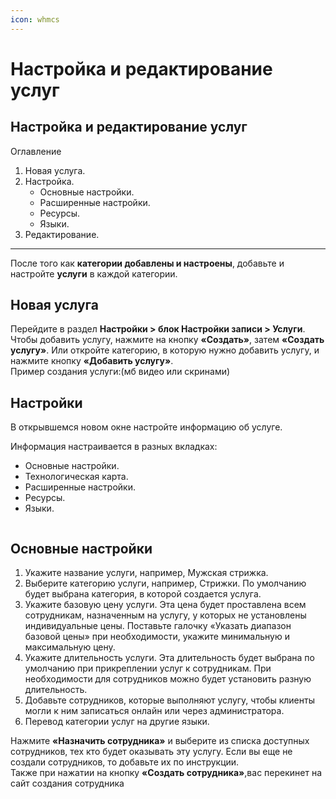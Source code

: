 ```yaml
---
icon: whmcs
---
```


# Настройка и редактирование услуг

## Настройка и редактирование услуг <a href="#nastroika-i-redaktirovanie-uslug" id="nastroika-i-redaktirovanie-uslug"></a>

Оглавление

1. Новая услуга.
2. Настройка.
   * Основные настройки.
   * Расширенные настройки.
   * Ресурсы.
   * Языки.
3. Редактирование.

***

После того как **категории добавлены и настроены**, добавьте и настройте **услуги** в каждой категории.

## Новая услуга <a href="#novaya-usluga" id="novaya-usluga"></a>

Перейдите в раздел **Настройки > блок Настройки записи > Услуги**. Чтобы добавить услугу, нажмите на кнопку **«Создать»**, затем **«Создать услугу»**. Или откройте категорию, в которую нужно добавить услугу, и нажмите кнопку **«Добавить услугу»**.\
Пример создания услуги:(мб видео или скринами)

## Настройки <a href="#nastroiki" id="nastroiki"></a>

В открывшемся новом окне настройте информацию об услуге.

Информация настраивается в разных вкладках:

* Основные настройки.
* Технологическая карта.
* Расширенные настройки.
* Ресурсы.
* Языки.

<figure><img src="https://95.163.228.26/bvqu70a6gyw.jpg" alt=""><figcaption></figcaption></figure>

## Основные настройки <a href="#osnovnye-nastroiki" id="osnovnye-nastroiki"></a>

1. Укажите название услуги, например, Мужская стрижка.
2. Выберите категорию услуги, например, Стрижки. По умолчанию будет выбрана категория, в которой создается услуга.
3. Укажите базовую цену услуги. Эта цена будет проставлена всем сотрудникам, назначенным на услугу, у которых не установлены индивидуальные цены. Поставьте галочку «Указать диапазон базовой цены» при необходимости, укажите минимальную и максимальную цену.
4. Укажите длительность услуги. Эта длительность будет выбрана по умолчанию при прикреплении услуг к сотрудникам. При необходимости для сотрудников можно будет установить разную длительность.
5. Добавьте сотрудников, которые выполняют услугу, чтобы клиенты могли к ним записаться онлайн или через администратора.
6. Перевод категории услуг на другие языки.

Нажмите **«Назначить сотрудника»** и выберите из списка доступных сотрудников, тех кто будет оказывать эту услугу. Если вы еще не создали сотрудников, то добавьте их по инструкции.\
Также при нажатии на кнопку **«Создать сотрудника»**,вас перекинет на сайт создания сотрудника
